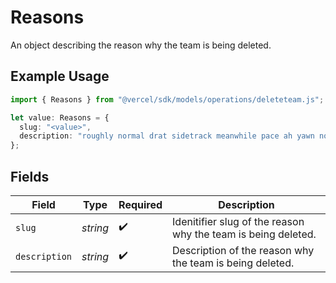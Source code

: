 # Reasons

An object describing the reason why the team is being deleted.

## Example Usage

```typescript
import { Reasons } from "@vercel/sdk/models/operations/deleteteam.js";

let value: Reasons = {
  slug: "<value>",
  description: "roughly normal drat sidetrack meanwhile pace ah yawn nocturnal",
};
```

## Fields

| Field                                                         | Type                                                          | Required                                                      | Description                                                   |
| ------------------------------------------------------------- | ------------------------------------------------------------- | ------------------------------------------------------------- | ------------------------------------------------------------- |
| `slug`                                                        | *string*                                                      | :heavy_check_mark:                                            | Idenitifier slug of the reason why the team is being deleted. |
| `description`                                                 | *string*                                                      | :heavy_check_mark:                                            | Description of the reason why the team is being deleted.      |
